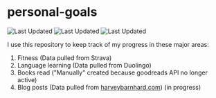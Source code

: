 # personal-goals
![Last Updated](https://img.shields.io/date/1612662219?color=FC4C02&label=Fitness%20Updated&logo=strava)
![Last Updated](https://img.shields.io/date/1612662219?color=7ac70c&label=Language%20Updated&logo=duolingo)
![Last Updated](https://img.shields.io/date/1612662219?color=e9e5cd&label=Books%20Updated&logo=goodreads)

I use this repository to keep track of my progress in these major areas:

1. Fitness (Data pulled from Strava)
2. Language learning (Data pulled from Duolingo)
3. Books read ("Manually" created because goodreads API no longer active)
4. Blog posts (Data pulled from [harveybarnhard.com](https://harveybarnhard.com)) (in progress)
